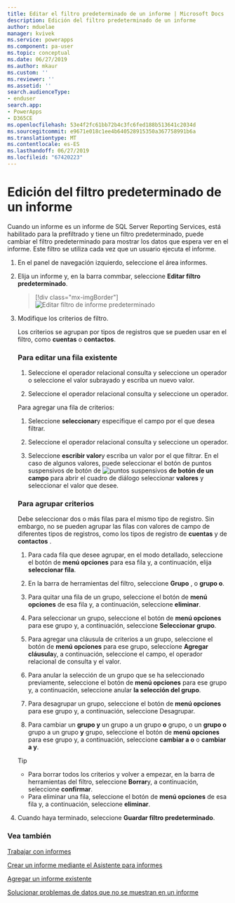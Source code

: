```yaml
---
title: Editar el filtro predeterminado de un informe | Microsoft Docs
description: Edición del filtro predeterminado de un informe
author: mduelae
manager: kvivek
ms.service: powerapps
ms.component: pa-user
ms.topic: conceptual
ms.date: 06/27/2019
ms.author: mkaur
ms.custom: ''
ms.reviewer: ''
ms.assetid: ''
search.audienceType:
- enduser
search.app:
- PowerApps
- D365CE
ms.openlocfilehash: 53e4f2fc61bb72b4c3fc6fed188b513641c2034d
ms.sourcegitcommit: e9671e018c1ee4b640528915350a367758991b6a
ms.translationtype: MT
ms.contentlocale: es-ES
ms.lasthandoff: 06/27/2019
ms.locfileid: "67420223"
---
```

# <a name="edit-the-default-filter-of-a-report"></a>Edición del filtro predeterminado de un informe

Cuando un informe es un informe de SQL Server Reporting Services, está habilitado para la prefiltrado y tiene un filtro predeterminado, puede cambiar el filtro predeterminado para mostrar los datos que espera ver en el informe. Este filtro se utiliza cada vez que un usuario ejecuta el informe.

1. En el panel de navegación izquierdo, seleccione el área informes.
2. Elija un informe y, en la barra commbar, seleccione **Editar filtro predeterminado**.

     > [!div class="mx-imgBorder"]
     > ![Editar filtro de informe predeterminado](media/edit_filter.png "Editar filtro de informe predeterminado")
  
3. Modifique los criterios de filtro.  
  
   Los criterios se agrupan por tipos de registros que se pueden usar en el filtro, como **cuentas** o **contactos**.  
  
   ### <a name="to-edit-an-existing-row"></a>Para editar una fila existente
   1. Seleccione el operador relacional consulta y seleccione un operador o seleccione el valor subrayado y escriba un nuevo valor.  
  
   2. Seleccione el operador relacional consulta y seleccione un operador.  
  
   Para agregar una fila de criterios:  

   1.  Seleccione **seleccionar**y especifique el campo por el que desea filtrar.  

   2.  Seleccione el operador relacional consulta y seleccione un operador.  

   3.  Seleccione **escribir valor**y escriba un valor por el que filtrar. En el caso de algunos valores, puede seleccionar el botón de puntos suspensivos de botón de ![puntos suspensivos](media/ellipsis-button.png "") **de botón de un campo** para abrir el cuadro de diálogo seleccionar **valores** y seleccionar el valor que desee.  

   ### <a name="to-group-criteria"></a>Para agrupar criterios
   Debe seleccionar dos o más filas para el mismo tipo de registro. Sin embargo, no se pueden agrupar las filas con valores de campo de diferentes tipos de registros, como los tipos de registro de **cuentas** y de **contactos** .  

   1.  Para cada fila que desee agrupar, en el modo detallado, seleccione el botón de **menú opciones** para esa fila y, a continuación, elija **seleccionar fila**.  

   2.  En la barra de herramientas del filtro, seleccione **Grupo** , o **grupo o**.  

   3.  Para quitar una fila de un grupo, seleccione el botón de **menú opciones** de esa fila y, a continuación, seleccione **eliminar**.  

   4.  Para seleccionar un grupo, seleccione el botón de **menú opciones** para ese grupo y, a continuación, seleccione **Seleccionar grupo**.  

   5.  Para agregar una cláusula de criterios a un grupo, seleccione el botón de **menú opciones** para ese grupo, seleccione **Agregar cláusula**y, a continuación, seleccione el campo, el operador relacional de consulta y el valor.  

   6.  Para anular la selección de un grupo que se ha seleccionado previamente, seleccione el botón de **menú opciones** para ese grupo y, a continuación, seleccione anular **la selección del grupo**.  

   7.  Para desagrupar un grupo, seleccione el botón de **menú opciones** para ese grupo y, a continuación, seleccione Desagrupar.  

   8.  Para cambiar un **grupo y** un grupo a un grupo **o** grupo, o un **grupo o** grupo a un grupo **y** grupo, seleccione el botón de **menú opciones** para ese grupo y, a continuación, seleccione **cambiar a o** o **cambiar a y**.  

   > [!TIP]
   > - Para borrar todos los criterios y volver a empezar, en la barra de herramientas del filtro, seleccione **Borrar**y, a continuación, seleccione **confirmar**.  
   > - Para eliminar una fila, seleccione el botón de **menú opciones** de esa fila y, a continuación, seleccione **eliminar**.  
  
4. Cuando haya terminado, seleccione **Guardar filtro predeterminado**.



### <a name="see-also"></a>Vea también
[Trabajar con informes](work-with-reports.md) 

[Crear un informe mediante el Asistente para informes](create-report-with-wizard.md)

[Agregar un informe existente](add-existing-report.md)

[Solucionar problemas de datos que no se muestran en un informe](troubleshoot-reports.md)

